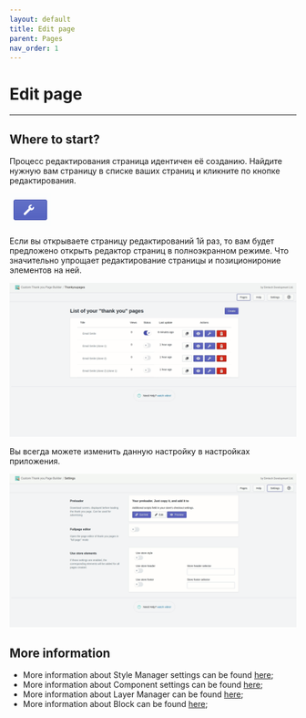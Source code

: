 ```yaml
---
layout: default
title: Edit page
parent: Pages
nav_order: 1
---
```


# Edit page
---

## Where to start?

Процесс редактирования страница идентичен её созданию.
Найдите нужную вам страницу в списке ваших страниц и кликните по кнопке редактирования.

<span class="doc_image">![edit](/assets/images/pages/edit_button.png)</span>

Если вы открываете страницу редактирований 1й раз, то вам будет предложено открыть редактор страниц в полноэкранном режиме. Что значительно упрощает редактирование страницы и позиционироние элементов на ней.

<span class="doc_image" id="confirm" onclick="showModal(this.getAttribute('id'))">![confirm_full](/assets/images/pages/confirm_full.gif)</span>

Вы всегда можете изменить данную настройку в настройках приложения.

<span class="doc_image" id="fullpage_swap" onclick="showModal(this.getAttribute('id'))">![confirm_full](/assets/images/settings/fullpage_swap.gif)</span>

## More information

* More information about Style Manager settings can be found [here](/docs/editor_settings/style/);
* More information about Component settings can be found [here](/docs/editor_settings/component/);
* More information about Layer Manager can be found [here](/docs/editor_settings/layer/);
* More information about Block can be found [here](/docs/editor_settings/block/);